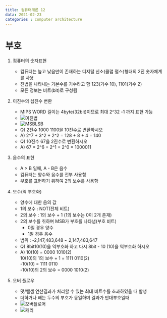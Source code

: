 ```yaml
---
title: 컴퓨터개론 12
data: 2021-02-23
categories : computer architecture
---
```


# 부호

1. 컴퓨터의 숫자표현
    - 컴퓨터는 높고 낮음만이 존재하는 디지털 신소(클럽 펄스)형태의 2진 숫자체계를 사용
    - 진법을 나타내는 기본수를 기수라고 함
    123(기수 10), 1101(기수 2)
    - 모든 정보는 비트(bit)로 구성됨

2. 이진수의 십진수 변환
    - MIPS WORD 길이는 4byte(32bit)이므로 최대 2^32 -1 까지 표현 가능
    - ![이진법]()
    - ![MSBLSB]()
    - Q) 2진수 1000 1100을 10진수로 변환하시오
    - A) 2^7 + 3^2 + 2^2 = 128 + 8 + 4 = 140
    - Q) 10진수 67을 2진수로 변환하시오
    - A) 67 = 2^6 + 2^1 + 2^0 = 1000011

3. 음수의 표현
    - A > B 일때, A - B은 음수 
    - 컴퓨터는 양수와 음수를 전부 사용함
    - 부호를 표현하기 위하여 2의 보수를 사용함

4. 보수(역 부호화)
    - 양수에 대한 음의 값
    - 1의 보수 : NOT(전체 비트)
    - 2의 보수 : 1의 보수 + 1 (1의 보수는 0이 2개 존재)
    - 2의 보수를 취하며 MSB가 부호를 나타냄(부호 비트)
        - 0일 경우 양수
        - 1일 경우 음수
    - 범위 : -2,147,483,648 ~ 2,147,483,647
    - Q) 8bit10(10)을 역부호화 하고 다시 8bit - 10 (10)을 역부호화 하시오
    - A) 10(10) = 0000 1010(2)  
    10(10)의 1의 보수 + 1 = 1111 0110(2)  
    \-10(10) = 1111 0110  
    \-10(10)의 2의 보수 = 0000 1010(2) 

5. 오버 플로우
    - 덧/뺄셈 연산결과가 처리할 수 있는 최대 비트수를 초과하였을 때 발생
    - 더하거나 빼는 두수의 부호가 동일하며 결과가 반대부호일때
    - ![오버플로어]()
    - ![캐리]()